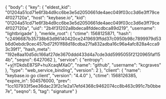 {
  "body": {
    "key": {
      "eldest_kid": "01204a51cd71e6f3b4d9cc6be3e5d2050661de4aec049f03cc3d6e3ff79ce4f027120a",
      "host": "keybase.io",
      "kid": "01204a51cd71e6f3b4d9cc6be3e5d2050661de4aec049f03cc3d6e3ff79ce4f027120a",
      "uid": "2b4f31202a8bdeca8fddecdbca89d219",
      "username": "lightbrigade"
    },
    "merkle_root": {
      "ctime": 1568125871,
      "hash": "c2496687b35738b63d96140420ce2419693ffdd37c0950b98c7899979d53b6d0ebdc9cec457bd72f01f88d18cdba27fa832adba16c96a4afc828a4cca93c39f1",
      "hash_meta": "192e8aa10d5dc166af27de3670ddd433d4a7cde3dd5995055f2120965faf154b",
      "seqno": 6427062
    },
    "service": {
      "entropy": "+yjYDkdsE87SP+huXcaqMXaO",
      "name": "github",
      "username": "kcgraves"
    },
    "type": "web_service_binding",
    "version": 2
  },
  "client": {
    "name": "keybase.io go client",
    "version": "4.4.0"
  },
  "ctime": 1568126385,
  "expire_in": 504576000,
  "prev": "1cc107933f5ee36dac23f2c1e2a17efd4368c9462074cc8b463c991c7b0bbe7e",
  "seqno": 5,
  "tag": "signature"
}
